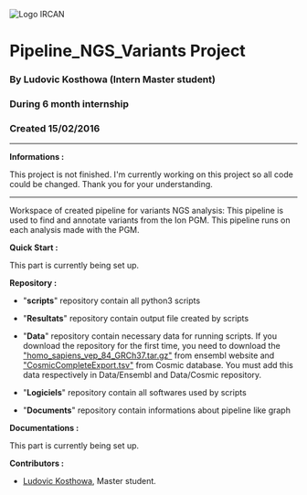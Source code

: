 ![Logo IRCAN](http://ircan.org/images/stories/logo_ircan.png)

# Pipeline_NGS_Variants Project

### By Ludovic Kosthowa (Intern Master student)
### During 6 month internship
### Created 15/02/2016

---
__Informations :__

This project is not finished. I'm currently working on this project so all code could be changed.
Thank you for your understanding.

---

Workspace of created pipeline for variants NGS analysis:
	This pipeline is used to find and annotate variants from the Ion PGM.
	This pipeline runs on each analysis made with the PGM.

__Quick Start :__

This part is currently being set up.

__Repository :__
- "__scripts__" repository contain all python3 scripts

- "__Resultats__" repository contain output file created by scripts

- "__Data__" repository contain necessary data for running scripts.
If you download the repository for the first time, you need to download the  ["homo_sapiens_vep_84_GRCh37.tar.gz"](http://ftp.ensembl.org/pub/current_variation/VEP/) from ensembl website and ["CosmicCompleteExport.tsv"](http://cancer.sanger.ac.uk/cosmic/download) from Cosmic database. You must add this data respectively in Data/Ensembl and Data/Cosmic repository.

- "__Logiciels__" repository contain all softwares used by scripts
- "__Documents__" repository contain informations about pipeline like graph

__Documentations :__

This part is currently being set up.

__Contributors :__

* [Ludovic Kosthowa](https://github.com/LudoKt), Master student.
